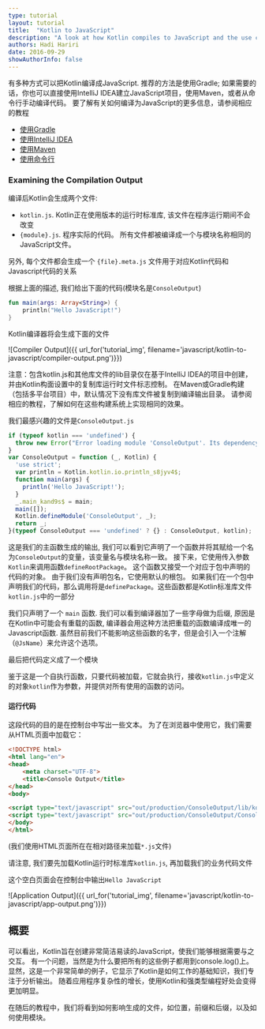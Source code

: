 ```yaml
---
type: tutorial
layout: tutorial
title:  "Kotlin to JavaScript"
description: "A look at how Kotlin compiles to JavaScript and the use cases for that."
authors: Hadi Hariri 
date: 2016-09-29
showAuthorInfo: false
---
```


有多种方式可以把Kotlin编译成JavaScript.
推荐的方法是使用Gradle; 如果需要的话，你也可以直接使用IntelliJ IDEA建立JavaScript项目，使用Maven，或者从命令行手动编译代码。
要了解有关如何编译为JavaScript的更多信息，请参阅相应的教程
 
* [使用Gradle](../getting-started-gradle/getting-started-with-gradle.html)
* [使用IntelliJ IDEA](../getting-started-idea/getting-started-with-intellij-idea.html)
* [使用Maven](../getting-started-maven/getting-started-with-maven.html)
* [使用命令行](../getting-started-command-line/command-line-library-js.html)


### Examining the Compilation Output

编译后Kotlin会生成两个文件:

* `kotlin.js`. Kotlin正在使用版本的运行时标准库, 该文件在程序运行期间不会改变
* `{module}.js`. 程序实际的代码。 所有文件都被编译成一个与模块名称相同的JavaScript文件。

另外, 每个文件都会生成一个 `{file}.meta.js` 文件用于对应Kotlin代码和Javascript代码的关系

根据上面的描述, 我们给出下面的代码(模块名是`ConsoleOutput`)

```kotlin
fun main(args: Array<String>) {
    println("Hello JavaScript!")
}
```

Kotlin编译器将会生成下面的文件


   ![Compiler Output]({{ url_for('tutorial_img', filename='javascript/kotlin-to-javascript/compiler-output.png')}})
   
注意：包含kotlin.js和其他库文件的lib目录仅在基于IntelliJ IDEA的项目中创建，并由Kotlin构面设置中的复制库运行时文件标志控制。 在Maven或Gradle构建（包括多平台项目）中，默认情况下没有库文件被复制到编译输出目录。 请参阅相应的教程，了解如何在这些构建系统上实现相同的效果。

我们最感兴趣的文件是`ConsoleOutput.js`


```javascript
if (typeof kotlin === 'undefined') {
  throw new Error("Error loading module 'ConsoleOutput'. Its dependency 'kotlin' was not found. /* ... */");
}
var ConsoleOutput = function (_, Kotlin) {
  'use strict';
  var println = Kotlin.kotlin.io.println_s8jyv4$;
  function main(args) {
    println('Hello JavaScript!');
  }
  _.main_kand9s$ = main;
  main([]);
  Kotlin.defineModule('ConsoleOutput', _);
  return _;
}(typeof ConsoleOutput === 'undefined' ? {} : ConsoleOutput, kotlin);
```

这是我们的主函数生成的输出, 我们可以看到它声明了一个函数并将其赋给一个名为`ConsoleOutput`的变量，该变量名与模块名称一致。
接下来，它使用传入参数`Kotlin`来调用函数`defineRootPackage`。 这个函数又接受一个对应于包中声明的代码的对象。 由于我们没有声明包名，它使用默认的根包。 如果我们在一个包中声明我们的代码，那么调用将是`definePackage`。这些函数都是Kotlin标准库文件`kotlin.js`中的一部分
 
我们只声明了一个 `main` 函数. 我们可以看到编译器加了一些字母做为后缀, 原因是在Kotlin中可能会有重载的函数, 编译器会用这种方法把重载的函数编译成唯一的Javascript函数. 虽然目前我们不能影响这些函数的名字，但是会引入一个注解（`@JsName`）来允许这个选项。

最后把代码定义成了一个模块

鉴于这是一个自执行函数，只要代码被加载，它就会执行，接收`kotlin.js`中定义的对象`kotlin`作为参数，并提供对所有使用的函数的访问。

#### 运行代码

这段代码的目的是在控制台中写出一些文本。 为了在浏览器中使用它，我们需要从HTML页面中加载它：

```html
<!DOCTYPE html>
<html lang="en">
<head>
    <meta charset="UTF-8">
    <title>Console Output</title>
</head>
<body>

<script type="text/javascript" src="out/production/ConsoleOutput/lib/kotlin.js"></script>
<script type="text/javascript" src="out/production/ConsoleOutput/ConsoleOutput.js"></script>
</body>
</html>
```
(我们使用HTML页面所在在相对路径来加载`*.js`文件)

请注意, 我们要先加载Kotlin运行时标准库`kotlin.js`, 再加载我们的业务代码文件

这个空白页面会在控制台中输出`Hello JavaScript`

   ![Application Output]({{ url_for('tutorial_img', filename='javascript/kotlin-to-javascript/app-output.png')}})



## 概要

可以看出，Kotlin旨在创建非常简洁易读的JavaScript，使我们能够根据需要与之交互。 有一个问题，当然是为什么要把所有的这些例子都用到console.log()上。 显然，这是一个非常简单的例子，它显示了Kotlin是如何工作的基础知识，我们专注于分析输出。 随着应用程序复杂性的增长，使用Kotlin和强类型编程好处会变得更加明显。

在随后的教程中，我们将看到如何影响生成的文件，如位置，前缀和后缀，以及如何使用模块。
